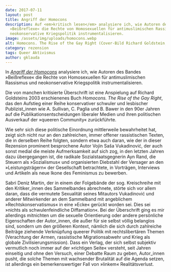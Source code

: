 ```yaml
---
date: 2017-07-11
layout: post
title: Angriff der Homocons
description: Auf <em>kritisch lesen</em> analysiere ich, wie Autoren des Bandes
  »Beißreflexe« die Rechte von Homosexuellen für antimuslimischen Rassismus und
  neokonservative Kriegspolitik instrumentalisieren.
image: /assets/img/uploads/homocons.webp
alt: Homocons. The Rise of the Gay Right (Cover-Bild Richard Goldstein, 2003)
category: rezension
tags: Queer Aktivismus
author: gklauda
---
```

In *[Angriff der Homocons](https://kritisch-lesen.de/rezension/angriff-der-homocons)* analysiere ich, wie Autoren des Bandes »Beißreflexe« die Rechte von Homosexuellen für antimuslimischen Rassismus und neokonservative Kriegspolitik instrumentalisieren.

Die von manchen kritisierte Überschrift ist eine Anspielung auf Richard Goldsteins 2003 erschienenes Buch *Homocons. The Rise of the Gay Right*, das den Aufstieg einer Reihe konservativer schwuler und lesbischer Publizist_innen wie A. Sullivan, C. Paglia und B. Bawer in den 90er Jahren auf die Publikationsentscheidungen liberaler Medien und ihren politischen Ausverkauf der »queeren Community« zurückführte.

Wie sehr sich diese politische Einordnung mittlerweile bewahrheitet hat, zeigt sich nicht nur an den zahlreichen, immer offener rassistischen Texten, die in derselben Reihe folgten, sondern etwa auch daran, wie der in dieser Rezension prominent besprochene Autor Vojin Saša Vukadinović, der auch sonst medial die meiste Aufmerksamkeit auf sich zog, in den letzten Jahren dazu übergegangen ist, die radikale Sozialstaatsgegnerin Ayn Rand, die Steuern als »Sozialismus« und organisierten Diebstahl der Versager an den »Leistungsträgern« der Gesellschaft betrachtete, in Vorträgen, Interviews und Artikeln als neue Ikone des Feminismus zu bewerben.

Sabri Deniz Martin, der in einem der Folgebände der sog. Kreischreihe mit den Kritiker_innen des Sammelbandes abrechnete, störte sich vor allem daran, dass die vermutete Sexualität seines Mitautors Vukadinović und anderer Mitwirkender an dem Sammelband mit angeblichem »Rechtskonservatismus« in eine »Ecke« gerückt worden sei. Dies sei »nichts als schwulenfeindliche Diffamation«. Bei der Überschrift ging es mir allerdings mitnichten um die sexuelle Orientierung oder andere persönliche Eigenschaften der Autor_innen, die außer für sie selbst völlig belanglos sind, sondern um den größeren Kontext, nämlich die sich durch zahlreiche Beiträge ziehende Verknüpfung queerer Politik mit rechtslibertären Themen (Verachtung der Armen, rassistische Migrationsabwehr und Krieg als globale Zivilisierungsmission). Dass ein Verlag, der sich selbst subjektiv vermutlich noch immer auf der »richtigen Seite« versteht, seit Jahren einseitig und ohne den Versuch, einer Debatte Raum zu geben, Autor_innen pusht, die solche Themen mit wachsender Brutalität auf die Agenda setzen, ist allerdings ein bemerkenswertiger Fall von »linkem« Realitätsverlust.